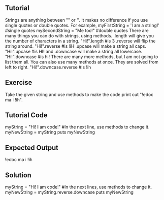 Tutorial
--------
Strings are anything between "" or ''. It makes no difference if you use single quotes or double quotes. For example,
    myFirstString = 'I am a string!' #single quotes
    mySecondString = "Me too!" #double quotes
There are many things you can do with strings, using methods.
.length will give you the number of characters in a string.
    "Hi!".length #is 3
.reverse will flip the string around.
    "Hi!".reverse #is !iH
.upcase will make a string all caps.
    "Hi!".upcase #is HI!
and .downcase will make a string all lowercase.
    "Hi!".downcase #is hi!
There are many more methods, but I am not going to list them all.
You can also use many methods at once. They are solved from left to right.
    "Hi!".downcase.reverse #is !ih

Exercise
--------
Take the given string and use methods to make the code print out "!edoc ma i !ih".

Tutorial Code
-------------

myString = "Hi! I am code!" #In the next line, use methods to change it.
myNewString = myString
puts myNewString

Expected Output
---------------

!edoc ma i !ih

Solution
--------

myString = "Hi! I am code!" #In the next lines, use methods to change it.
myNewString = myString.reverse.downcase
puts myNewString
